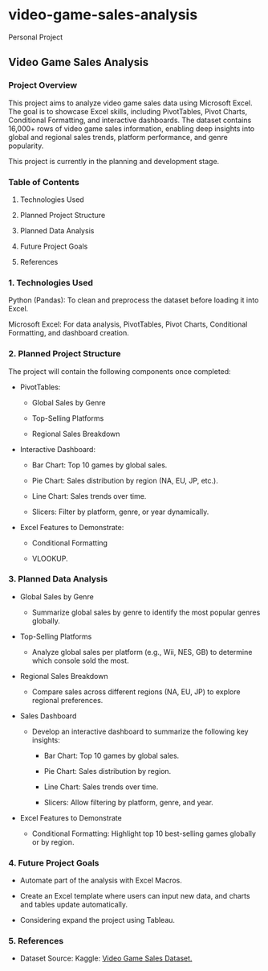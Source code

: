# video-game-sales-analysis

Personal Project

## Video Game Sales Analysis

### Project Overview
This project aims to analyze video game sales data using Microsoft Excel. The goal is to showcase Excel skills, including PivotTables, Pivot Charts, Conditional Formatting, and interactive dashboards. The dataset contains 16,000+ rows of video game sales information, enabling deep insights into global and regional sales trends, platform performance, and genre popularity.

This project is currently in the planning and development stage.

### Table of Contents

1. Technologies Used

2. Planned Project Structure

3. Planned Data Analysis

4. Future Project Goals

5. References

### 1. Technologies Used

Python (Pandas): To clean and preprocess the dataset before loading it into Excel.

Microsoft Excel: For data analysis, PivotTables, Pivot Charts, Conditional Formatting, and dashboard creation.

### 2. Planned Project Structure

The project will contain the following components once completed:

* PivotTables:

    * Global Sales by Genre

    * Top-Selling Platforms

    * Regional Sales Breakdown

* Interactive Dashboard:

    * Bar Chart: Top 10 games by global sales.

    * Pie Chart: Sales distribution by region (NA, EU, JP, etc.).

    * Line Chart: Sales trends over time.

    * Slicers: Filter by platform, genre, or year dynamically.

* Excel Features to Demonstrate:

    * Conditional Formatting

    * VLOOKUP.

### 3. Planned Data Analysis

* Global Sales by Genre
    * Summarize global sales by genre to identify the most popular genres globally.

* Top-Selling Platforms
    * Analyze global sales per platform (e.g., Wii, NES, GB) to determine which console sold the most.

* Regional Sales Breakdown
    * Compare sales across different regions (NA, EU, JP) to explore regional preferences.

* Sales Dashboard
    * Develop an interactive dashboard to summarize the following key insights:

        * Bar Chart: Top 10 games by global sales.

        * Pie Chart: Sales distribution by region.

        * Line Chart: Sales trends over time.

        * Slicers: Allow filtering by platform, genre, and year.

* Excel Features to Demonstrate
    * Conditional Formatting: Highlight top 10 best-selling games globally or by region.

### 4. Future Project Goals

* Automate part of the analysis with Excel Macros.

* Create an Excel template where users can input new data, and charts and tables update automatically.

* Considering expand the project using Tableau.

### 5. References

* Dataset Source: Kaggle: [Video Game Sales Dataset.](https://www.kaggle.com/datasets/gregorut/videogamesales)
